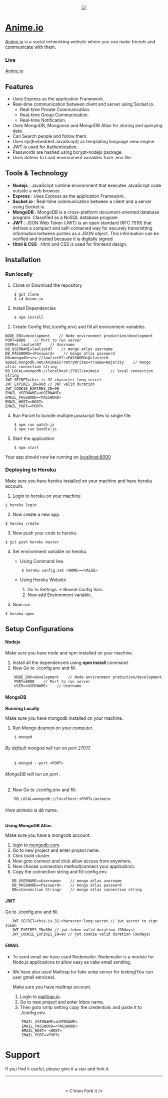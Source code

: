 <p align = 'center'>

<img src='./assets/images/logo.png'>

</p>


# [Anime.io](https://anime-io.herokuapp.com/)

[Anime.io](https://anime-io.herokuapp.com/) is a social networking website where you can make friends and communicate with them.

### Live
[Anime.io](https://anime-io.herokuapp.com/)


## <font color=""> Features </font>

* Uses Express as the application Framework.
* Real-time communication between client and server using Socket.io. 
  * Real-time Private Communication.
  * Real-time Group Communication.
  * Real-time Notification.
* Uses MongoDB, Mongoose and MongoDB Atlas for storing and querying data.
* Can Search people and follow them.
* Uses ejs(Embedded JavaScript) as templating language view engine.
* JWT is used for Authentication.
* Passwords are hashed using bcrypt-nodejs package.
* Uses dotenv to Load environment variables from .env file.


## Tools & Technology

* **Nodejs** : JavaScript runtime environment that executes JavaScript code outside a web browser. 
* **Express** : Uses Express as the application Framework.
* **Socket.io** : Real-time communication between a client and a server using Socket.io. 
* **MongoDB** : MongoDB is a cross-platform document-oriented database program. Classified as a NoSQL database program.
* **JWT** : JSON Web Token (JWT) is an open standard (RFC 7519) that defines a compact and self-contained way for securely transmitting information between parties as a JSON object. This information can be verified and trusted because it is digitally signed
* **Html & CSS** : Html and CSS is used for frontend design.


## Installation 

### Run locally

1. Clone or Download the repository
    
```
    $ git clone
    $ cd Anime.io
```

2. Install Dependencies

```
    $ npm install
```

1. Create Config file(./config.env) and fill all environment variables.
```
NODE_ENV=development    // Node environment production/development
PORT=8000    // Port to run server
USER=L-lawliet07    // Username
DB_USERNAME=lawliet07    // mongo atlas username
DB_PASSWORD=<Password>    // mongo atlas password
DB=mongodb+srv://lawliet07:<PASSWORD>@cluster0-9p92d.mongodb.net/AnimeIo?retryWrites=true&w=majority    // mongo atlas connection string
DB_LOCAL=mongodb://localhost:27017/animeio     // local connection string
JWT_SECRET=this-is-32-character-long-secret
JWT_EXPIRES_IN=90d // JWT valid duration
JWT_COOKIE_EXPIRES_IN=90 
EMAIL_USERNAME=<USERNAME>
EMAIL_PASSWORD=<PASSWORD>
EMAIL_HOST=<HOST>
EMAIL_PORT=<PORT>

```

4. Run Parcel to bundle multiple javascript files to single file.

```
    $ npm run watch:js
    $ npm run bundle:js
```

5. Start the application

```
    $ npm start
```
Your app should now be running on [localhost:8000](https://localhost:8000/)

### Deploying to Heroku

Make sure you have heroku installed on your machine and have heroku account.

1. Login to heroku on your machine.

```
$ heroku login
```

2. Now create a new app.

```
$ heroku create
```

3. Now push your code to heroku.

```
$ git push heroku master
```

4. Set environment variable on heroku.
    
    * Using Command line.
    ```
        $ heroku config:set <NAME>=<VALUE>
    ```
    * Using Heroku Website 
        
        1) Go to Settings -> Reveal Config Vars.
        2) Now add Environment variable.

5. Now run
```
$ heroku open
```

## Setup Configurations

#### Nodejs
Make sure you have node and npm installed on your machine. 

1. Install all the dependenceis using **npm install** command.
2. Now Go to ./config.env and fill.

```
    NODE_ENV=development    // Node environment production/development
    PORT=8000    // Port to run server
    USER=<USERNAME>    // Username
```

#### MongoDB

**Running Locally**

Make sure you have mongodb installed on your machine.

1. Run Mongo deamon on your computer.

```
    $ mongod
```
###### By default mongod will run on port 27017.

```
    $ mongod --port <PORT>
```
###### MongoDB will run on port <PORT>.

2. Now Go to ./config.env and fill.

```
    DB_LOCAL=mongodb://localhost:<PORT>/animeio
```
###### Here *animeio* is db name.

**Using MongoDB Atlas**

Make sure you have a mongodb account.

1. login to [mongodb.com](https://www.mongodb.com/).
2. Go to new project and enter project name.
3. Click build cluster.
4. Now goto connect and click allow access from anywhere.
5. Now choose connection method(connect your application).
6. Copy the connection string and fill config.env.
```
   DB_USERNAME=<Username>    // mongo atlas username
   DB_PASSWORD=<Password>    // mongo atlas password
   DB=<Connection String>    // mongo atlas connection string
```

#### JWT
 Go to ./config.env and fill.
```
   JWT_SECRET=this-is-32-character-long-secret // jwt secret to sign token
   JWT_EXPIRES_IN=90d // jwt token valid duration (90days)
   JWT_COOKIE_EXPIRES_IN=90 // jwt cookie valid duration (90days)
```

#### EMAIL
* To send email we have used Nodemailer. Nodemailer is a module for Node.js applications to allow easy as cake email sending.
* We have also used Mailtrap for fake smtp server for testing(You can user gmail services).
    
    Make sure you have mailtrap account.
    1. Login to [mailtrap.io](https://mailtrap.io/).
    2. Go to new project and enter inbox name.
    3. Then goto smtp setting copy the credentials and paste it to ./config.env.
    ```
        EMAIL_USERNAME=<USERNAME>
        EMAIL_PASSWORD=<PASSWORD>
        EMAIL_HOST= <HOST>
        EMAIL_PORT=<PORT>
    ```

# Support
If you find it useful, please give it a star and fork it.

---

<div align="center" style=" padding: 10px;"> 

  &lt; C'mon Fork it  /&gt;

</div>
